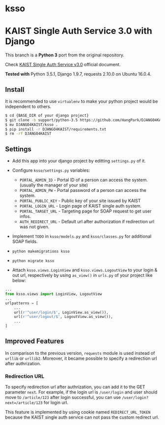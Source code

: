# ksso
KAIST Single Auth Service 3.0 with Django
======
This branch is a **Python 3** port from the original repository.

Check [KAIST Single Auth Service v3.0](http://ctreq.kaist.ac.kr/static/docs/guide.pdf) official document.

**Tested with** Python 3.5.1, Django 1.9.7, requests 2.10.0 on Ubuntu 16.0.4.

## Install
It is recommended to use `virtualenv` to make your python project would be independent to others.
```sh
$ cd {BASE_DIR of your django project}
$ git clone -b support/python-3.5 https://github.com/HangPark/DJANGO4KAIST
$ mv DJANGO4KAIST/ksso .
$ pip install -r DJANGO4KAIST/requirements.txt
$ rm -rf DJANGO4KAIST
```

## Settings
- Add this app into your django project by editting `settings.py` of it.
- Configure `ksso/settings.py` variables:
    
    - `PORTAL_ADMIN_ID` - Portal ID of a person can access the system. (usually the manager of your site)
    - `PORTAL_ADMIN_PW` - Portal password of a person can access the system.
    - `PORTAL_PUBLIC_KEY` - Public key of your site issued by KAIST
    - `PORTAL_LOGIN_URL` - Login page of KAIST single auth system.
    - `PORTAL_TARGET_URL` - Targeting page for SOAP request to get user infos.
    - `AUTH_REDIRECT_URL` - Default url after authorization if redirection url was not given.

- Implement `TODO` in `ksso/models.py` and `ksso/classes.py` for additional SOAP fields.
- `python makemigrations ksso`
- `python migrate ksso`
- Attach `ksso.views.LoginView` and `ksso.views.LogoutView` to your login & out url, respectively by using `as_view()` in `urls.py` of your project like below:
```python
...
from ksso.views import LoginView, LogoutView
...
urlpatterns = [
    ...
    url(r'^user/login/$', LoginView.as_view()),
    url(r'^user/logout/$', LogoutView.as_view()),
    ...
]
```

## Improved Features
In comparison to the previous version, `requests` module is used instead of `urllib` or `urllib2`. Moreover, it became possible to specify a redirection url after authrization.

### Redirection URL
To specify redirection url after authrization, you can add it to the GET parameter `next`. For example, if the login url is `/user/login` and user should move to `/article/123` after login successful, you can use `/user/login?next=/article/123` for login url.

This feature is implemented by using cookie named `REDIRECT_URL_TOKEN` because the KAIST single auth service can not pass the custom redirect url.

